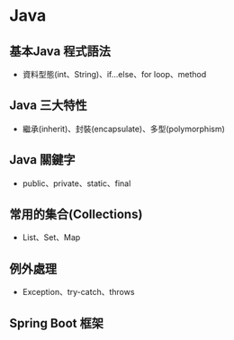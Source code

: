 # Java
## 基本Java 程式語法
* 資料型態(int、String)、if...else、for loop、method

## Java 三大特性
* 繼承(inherit)、封裝(encapsulate)、多型(polymorphism)

## Java 關鍵字
* public、private、static、final

## 常用的集合(Collections)
* List、Set、Map

## 例外處理
* Exception、try-catch、throws

## Spring Boot 框架

